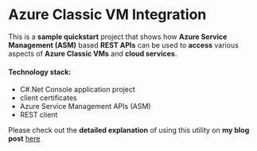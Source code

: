 # Azure Classic VM Integration

This is a **sample quickstart** project that shows how **Azure Service Management (ASM)** based **REST APIs** can be used to **access** various aspects of **Azure Classic VMs** and **cloud services**.

#### Technology stack:
* C#.Net Console application project  
* client certificates
* Azure Service Management APIs (ASM)
* REST client

Please check out the **detailed explanation** of using this utility on **my blog post** [here](http://sundeepkamath.in/2016/07/19/access-azure-classic-virtual-machine-resources-asm-apis/)

